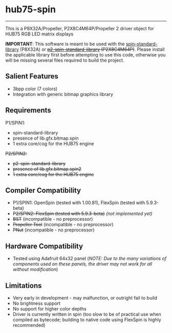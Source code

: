 # hub75-spin
------------

This is a P8X32A/Propeller, P2X8C4M64P/Propeller 2 driver object for HUB75 RGB LED matrix displays

**IMPORTANT**: This software is meant to be used with the [spin-standard-library](https://github.com/avsa242/spin-standard-library) (P8X32A) or ~~[p2-spin-standard-library](https://github.com/avsa242/p2-spin-standard-library) (P2X8C4M64P)~~. Please install the applicable library first before attempting to use this code, otherwise you will be missing several files required to build the project.

## Salient Features

* 3bpp color (7 colors)
* Integration with generic bitmap graphics library

## Requirements

P1/SPIN1:
* spin-standard-library
* presence of lib.gfx.bitmap.spin
* 1 extra core/cog for the HUB75 engine

~~P2/SPIN2:~~
* ~~p2-spin-standard-library~~
* ~~presence of lib.gfx.bitmap.spin2~~
* ~~1 extra core/cog for the HUB75 engine~~

## Compiler Compatibility

* P1/SPIN1: OpenSpin (tested with 1.00.81), FlexSpin (tested with 5.9.3-beta)
* ~~P2/SPIN2: FlexSpin (tested with 5.9.3-beta)~~ _(not implemented yet)_
* ~~BST~~ (incompatible - no preprocessor)
* ~~Propeller Tool~~ (incompatible - no preprocessor)
* ~~PNut~~ (incompatible - no preprocessor)

## Hardware Compatibility

* Tested using Adafruit 64x32 panel (*NOTE: Due to the many variations of components used on these panels, the driver may not work for all without modification*)

## Limitations

* Very early in development - may malfunction, or outright fail to build
* No brightness support
* No support for higher color depths
* Driver is currently written in spin (too slow to be of practical use when compiled as bytecode; building to native code using FlexSpin is highly recommended)

